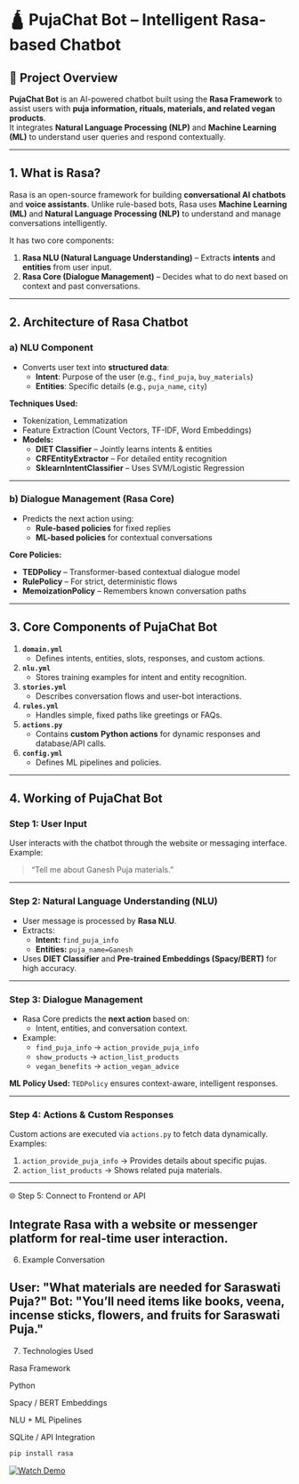 # 🛕 **PujaChat Bot – Intelligent Rasa-based Chatbot**

## **📘 Project Overview**
**PujaChat Bot** is an AI-powered chatbot built using the **Rasa Framework** to assist users with **puja information, rituals, materials, and related vegan products**.  
It integrates **Natural Language Processing (NLP)** and **Machine Learning (ML)** to understand user queries and respond contextually.

---

## **1. What is Rasa?**
Rasa is an open-source framework for building **conversational AI chatbots** and **voice assistants**. Unlike rule-based bots, Rasa uses **Machine Learning (ML)** and **Natural Language Processing (NLP)** to understand and manage conversations intelligently.

It has two core components:
1. **Rasa NLU (Natural Language Understanding)** – Extracts **intents** and **entities** from user input.
2. **Rasa Core (Dialogue Management)** – Decides what to do next based on context and past conversations.

---

## **2. Architecture of Rasa Chatbot**

### **a) NLU Component**
- Converts user text into **structured data**:
  - **Intent**: Purpose of the user (e.g., `find_puja`, `buy_materials`)
  - **Entities**: Specific details (e.g., `puja_name`, `city`)
  
**Techniques Used:**
- Tokenization, Lemmatization
- Feature Extraction (Count Vectors, TF-IDF, Word Embeddings)
- **Models:**
  - **DIET Classifier** – Jointly learns intents & entities
  - **CRFEntityExtractor** – For detailed entity recognition
  - **SklearnIntentClassifier** – Uses SVM/Logistic Regression

---

### **b) Dialogue Management (Rasa Core)**
- Predicts the next action using:
  - **Rule-based policies** for fixed replies
  - **ML-based policies** for contextual conversations

**Core Policies:**
- **TEDPolicy** – Transformer-based contextual dialogue model  
- **RulePolicy** – For strict, deterministic flows  
- **MemoizationPolicy** – Remembers known conversation paths

---

## **3. Core Components of PujaChat Bot**

1. **`domain.yml`**
   - Defines intents, entities, slots, responses, and custom actions.
2. **`nlu.yml`**
   - Stores training examples for intent and entity recognition.
3. **`stories.yml`**
   - Describes conversation flows and user-bot interactions.
4. **`rules.yml`**
   - Handles simple, fixed paths like greetings or FAQs.
5. **`actions.py`**
   - Contains **custom Python actions** for dynamic responses and database/API calls.
6. **`config.yml`**
   - Defines ML pipelines and policies.

---

## **4. Working of PujaChat Bot**

### **Step 1: User Input**
User interacts with the chatbot through the website or messaging interface.  
Example:
> “Tell me about Ganesh Puja materials.”

---

### **Step 2: Natural Language Understanding (NLU)**
- User message is processed by **Rasa NLU**.
- Extracts:
  - **Intent:** `find_puja_info`
  - **Entities:** `puja_name=Ganesh`
- Uses **DIET Classifier** and **Pre-trained Embeddings (Spacy/BERT)** for high accuracy.

---

### **Step 3: Dialogue Management**
- Rasa Core predicts the **next action** based on:
  - Intent, entities, and conversation context.
- Example:
  - `find_puja_info` → `action_provide_puja_info`
  - `show_products` → `action_list_products`
  - `vegan_benefits` → `action_vegan_advice`

**ML Policy Used:** `TEDPolicy` ensures context-aware, intelligent responses.

---

### **Step 4: Actions & Custom Responses**
Custom actions are executed via `actions.py` to fetch data dynamically.  
Examples:
1. `action_provide_puja_info` → Provides details about specific pujas.  
2. `action_list_products` → Shows related puja materials.  
---
🌐 Step 5: Connect to Frontend or API

Integrate Rasa with a website or messenger platform for real-time user interaction.
---
6. Example Conversation

User: "What materials are needed for Saraswati Puja?"
Bot: "You’ll need items like books, veena, incense sticks, flowers, and fruits for Saraswati Puja."
---
7. Technologies Used

Rasa Framework

Python

Spacy / BERT Embeddings

NLU + ML Pipelines

SQLite / API Integration
```bash
pip install rasa
```
[![Watch Demo](https://raw.githubusercontent.com/Premkumar9799817360/PujaChatbot-Rasa/main/demo_image.png)](https://github.com/Premkumar9799817360/PujaChatbot-Rasa/blob/main/Puja%20Chatbot.mp4)

